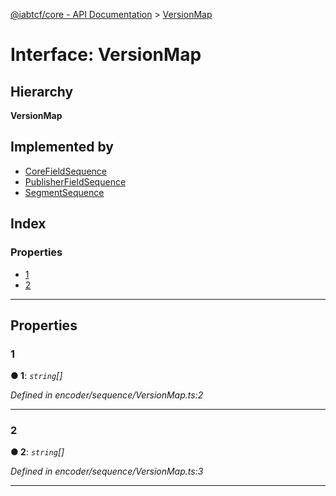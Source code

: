 [@iabtcf/core - API Documentation](../README.md) > [VersionMap](../interfaces/versionmap.md)

# Interface: VersionMap

## Hierarchy

**VersionMap**

## Implemented by

* [CoreFieldSequence](../classes/corefieldsequence.md)
* [PublisherFieldSequence](../classes/publisherfieldsequence.md)
* [SegmentSequence](../classes/segmentsequence.md)

## Index

### Properties

* [1](versionmap.md#1)
* [2](versionmap.md#2)

---

## Properties

<a id="1"></a>

###  1

**● 1**: *`string`[]*

*Defined in encoder/sequence/VersionMap.ts:2*

___
<a id="2"></a>

###  2

**● 2**: *`string`[]*

*Defined in encoder/sequence/VersionMap.ts:3*

___

